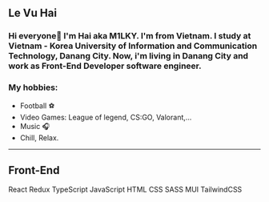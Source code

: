 ## Le Vu Hai

### Hi everyone👋 I'm Hai aka M1LKY. I'm from Vietnam. I study at Vietnam - Korea University of Information and Communication Technology, Danang City. Now, i'm living in Danang City and work as Front-End Developer software engineer.<br>
### My hobbies:
  - Football ⚽
  - Video Games: League of legend, CS:GO, Valorant,...
  - Music 🎧
  - Chill, Relax.<br>
_______________________________________________________________________________________________________________________________________________________________

## Front-End<br>
React
Redux
TypeScript
JavaScript
HTML
CSS
SASS
MUI
TailwindCSS
